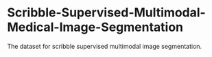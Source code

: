 # Scribble-Supervised-Multimodal-Medical-Image-Segmentation
The dataset for scribble supervised multimodal image segmentation.
